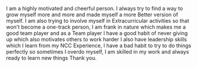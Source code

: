 I am a highly motivated and cheerful person. I always try to find a way to grow myself more and more and made myself a more Better version of myself. I am also trying to involve myself in Extracurricular activities so that won't become a one-track person, I am frank in nature which makes me a good team player and as a Team player I have a good habit of never giving up which also motivates others to work harder I also have leadership skills which I learn from my NCC Experience, I have a bad habit to try to do things perfectly so sometimes I overdo myself, I am skilled in my work and always ready to learn new things Thank you.
